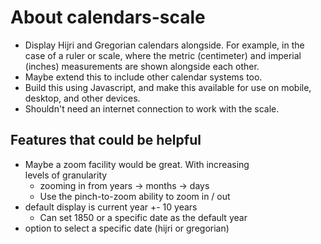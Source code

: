 # About calendars-scale
* Display Hijri and Gregorian calendars alongside. For example, in the case of a ruler or scale, where the metric (centimeter) and imperial (inches) measurements are shown alongside each other.
* Maybe extend this to include other calendar systems too.
* Build this using Javascript, and make this available for use on mobile, desktop, and other devices.
* Shouldn't need an internet connection to work with the scale.

## Features that could be helpful
* Maybe a zoom facility would be great. With increasing levels of granularity
  * zooming in from years -> months -> days
  * Use the pinch-to-zoom ability to zoom in / out
* default display is current year +- 10 years
  * Can set 1850 or a specific date as the default year
* option to select a specific date (hijri or gregorian)
